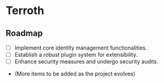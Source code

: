 # Terroth

## Roadmap

- [ ] Implement core identity management functionalities.
- [ ] Establish a robust plugin system for extensibility.
- [ ] Enhance security measures and undergo security audits.
- (More items to be added as the project evolves)

